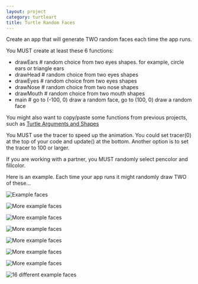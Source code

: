 ```yaml
---
layout: project
category: turtleart
title: Turtle Random Faces
---
```


Create an app that will generate TWO random faces each time the app runs.

You MUST create at least these 6 functions:

  - drawEars # random choice from two eyes shapes. for example, circle ears or triangle ears
  - drawHead # random choice from two eyes shapes
  - drawEyes # random choice from two eyes shapes
  - drawNose # random choice from two nose shapes
  - drawMouth # random choice from two mouth shapes
  - main # go to (-100, 0) draw a random face, go to (100, 0) draw a random face

You might also want to copy/paste some functions from previous projects, such as [Turtle Arguments and Shapes](/apcsp/turtleart/turtleArgumentsAndShapes/)

You MUST use the tracer to speed up the animation. You could set tracer(0) at the top of your code and update() at the bottom. Another option is to set the tracer to 100 or larger.

If you are working with a partner, you MUST randomly select pencolor and fillcolor.

Here is an example. Each time your app runs it might randomly draw TWO of these...

![Example faces](/apcsp\turtleart\randomFacesAnimation.gif)

![More example faces](/apcsp\turtleart\randomFaces06.png)

![More example faces](/apcsp\turtleart\randomFaces05.png)

![More example faces](/apcsp\turtleart\randomFaces04.png)

![More example faces](/apcsp\turtleart\randomFaces03.png)

![More example faces](/apcsp\turtleart\randomFaces02.png)

![More example faces](/apcsp\turtleart\randomFaces01.png)

![16 different example faces](/apcsp\turtleart\tweeExample.jpg)
